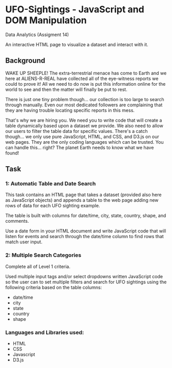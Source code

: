 # UFO-Sightings - JavaScript and DOM Manipulation
Data Analytics (Assigment 14)

An interactive HTML page to visualize a dataset and interact with it.

## Background
WAKE UP SHEEPLE! The extra-terrestrial menace has come to Earth and we here at ALIENS-R-REAL have collected all of the eye-witness reports we could to prove it! All we need to do now is put this information online for the world to see and then the matter will finally be put to rest.

There is just one tiny problem though... our collection is too large to search through manually. Even our most dedicated followers are complaining that they are having trouble locating specific reports in this mess.

That's why we are hiring you. We need you to write code that will create a table dynamically based upon a dataset we provide. We also need to allow our users to filter the table data for specific values. There's a catch though... we only use pure JavaScript, HTML, and CSS, and D3.js on our web pages. They are the only coding languages which can be trusted.
You can handle this... right? The planet Earth needs to know what we have found!

## Task
### 1: Automatic Table and Date Search

This task contains an HTML page that takes a dataset (provided also here as JavaScript objects) and appends a table to the web page adding new rows of data for each UFO sighting example.

The table is built with columns for date/time, city, state, country, shape, and comments.

Use a date form in your HTML document and write JavaScript code that will listen for events and search through the date/time column to find rows that match user input.

### 2: Multiple Search Categories
Complete all of Level 1 criteria.

Used multiple input tags and/or select dropdowns written JavaScript code so the user can to set multiple filters and search for UFO sightings using the following criteria based on the table columns:

* date/time
* city
* state
* country
* shape

### Languages and Libraries used:

* HTML
* CSS
* Javascript
* D3.js
